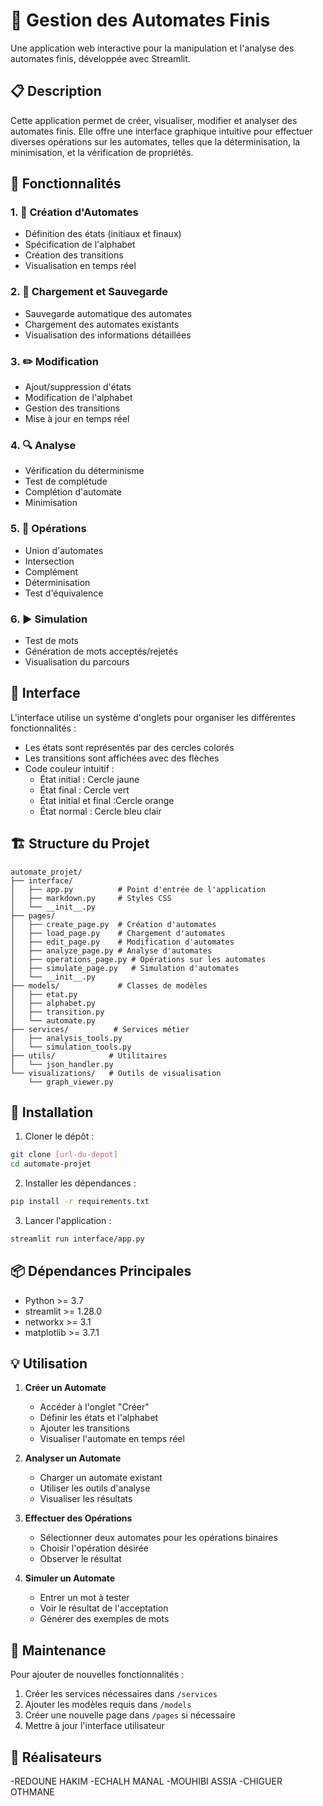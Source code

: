 # 🔄 Gestion des Automates Finis

Une application web interactive pour la manipulation et l'analyse des automates finis, développée avec Streamlit.

## 📋 Description

Cette application permet de créer, visualiser, modifier et analyser des automates finis. Elle offre une interface graphique intuitive pour effectuer diverses opérations sur les automates, telles que la déterminisation, la minimisation, et la vérification de propriétés.

## 🌟 Fonctionnalités

### 1. 📝 Création d'Automates
- Définition des états (initiaux et finaux)
- Spécification de l'alphabet
- Création des transitions
- Visualisation en temps réel

### 2. 📂 Chargement et Sauvegarde
- Sauvegarde automatique des automates
- Chargement des automates existants
- Visualisation des informations détaillées

### 3. ✏️ Modification
- Ajout/suppression d'états
- Modification de l'alphabet
- Gestion des transitions
- Mise à jour en temps réel

### 4. 🔍 Analyse
- Vérification du déterminisme
- Test de complétude
- Complétion d'automate
- Minimisation

### 5. 🔄 Opérations
- Union d'automates
- Intersection
- Complément
- Déterminisation
- Test d'équivalence

### 6. ▶️ Simulation
- Test de mots
- Génération de mots acceptés/rejetés
- Visualisation du parcours

## 🎨 Interface

L'interface utilise un système d'onglets pour organiser les différentes fonctionnalités :
- Les états sont représentés par des cercles colorés
- Les transitions sont affichées avec des flèches
- Code couleur intuitif :
  - État initial : Cercle  jaune
  - État final : Cercle vert
  - État initial et final :Cercle orange
  - État normal : Cercle  bleu clair

## 🏗️ Structure du Projet

```
automate_projet/
├── interface/
│   ├── app.py          # Point d'entrée de l'application
│   ├── markdown.py     # Styles CSS
│   └── __init__.py
├── pages/
│   ├── create_page.py  # Création d'automates
│   ├── load_page.py    # Chargement d'automates
│   ├── edit_page.py    # Modification d'automates
│   ├── analyze_page.py # Analyse d'automates
│   ├── operations_page.py # Opérations sur les automates
│   ├── simulate_page.py   # Simulation d'automates
│   └── __init__.py
├── models/             # Classes de modèles
│   ├── etat.py
│   ├── alphabet.py
│   ├── transition.py
│   └── automate.py
├── services/          # Services métier
│   ├── analysis_tools.py
│   └── simulation_tools.py
├── utils/            # Utilitaires
│   └── json_handler.py
└── visualizations/   # Outils de visualisation
    └── graph_viewer.py
```

## 🚀 Installation

1. Cloner le dépôt :
```bash
git clone [url-du-depot]
cd automate-projet
```

2. Installer les dépendances :
```bash
pip install -r requirements.txt
```

3. Lancer l'application :
```bash
streamlit run interface/app.py
```

## 📦 Dépendances Principales

- Python >= 3.7
- streamlit >= 1.28.0
- networkx >= 3.1
- matplotlib >= 3.7.1

## 💡 Utilisation

1. **Créer un Automate**
   - Accéder à l'onglet "Créer"
   - Définir les états et l'alphabet
   - Ajouter les transitions
   - Visualiser l'automate en temps réel

2. **Analyser un Automate**
   - Charger un automate existant
   - Utiliser les outils d'analyse
   - Visualiser les résultats

3. **Effectuer des Opérations**
   - Sélectionner deux automates pour les opérations binaires
   - Choisir l'opération désirée
   - Observer le résultat

4. **Simuler un Automate**
   - Entrer un mot à tester
   - Voir le résultat de l'acceptation
   - Générer des exemples de mots

## 🔧 Maintenance

Pour ajouter de nouvelles fonctionnalités :
1. Créer les services nécessaires dans `/services`
2. Ajouter les modèles requis dans `/models`
3. Créer une nouvelle page dans `/pages` si nécessaire
4. Mettre à jour l'interface utilisateur


## 👥 Réalisateurs
-REDOUNE HAKIM
-ECHALH MANAL
-MOUHIBI ASSIA
-CHIGUER OTHMANE


